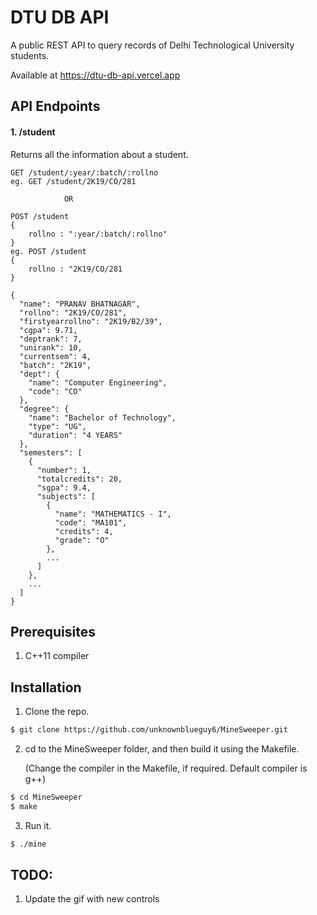 # DTU DB API

A public REST API to query records of Delhi Technological University students.

Available at https://dtu-db-api.vercel.app

## API Endpoints

#### 1. /student
Returns all the information about a student.
```
GET /student/:year/:batch/:rollno
eg. GET /student/2K19/CO/281

            OR

POST /student
{
    rollno : ":year/:batch/:rollno"
}
eg. POST /student
{
    rollno : "2K19/CO/281
}
```

```
{
  "name": "PRANAV BHATNAGAR",
  "rollno": "2K19/CO/281",
  "firstyearrollno": "2K19/B2/39",
  "cgpa": 9.71,
  "deptrank": 7,
  "unirank": 10,
  "currentsem": 4,
  "batch": "2K19",
  "dept": {
    "name": "Computer Engineering",
    "code": "CO"
  },
  "degree": {
    "name": "Bachelor of Technology",
    "type": "UG",
    "duration": "4 YEARS"
  },
  "semesters": [
    {
      "number": 1,
      "totalcredits": 20,
      "sgpa": 9.4,
      "subjects": [
        {
          "name": "MATHEMATICS - I",
          "code": "MA101",
          "credits": 4,
          "grade": "O"
        },
        ...
      ]
    },
    ...
  ]
}
```


## Prerequisites
1. C++11 compiler


## Installation

1. Clone the repo.

```bash
$ git clone https://github.com/unknownblueguy6/MineSweeper.git
```

2. cd to the MineSweeper folder, and then build it using the Makefile.
   
   (Change the compiler in the Makefile, if required. Default compiler is g++)
   
```bash
$ cd MineSweeper
$ make
```

3. Run it.

```bash
$ ./mine
```

## TODO:

1. Update the gif with new controls
